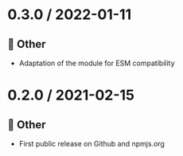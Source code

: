 # 0.3.0 / 2022-01-11

## :nut_and_bolt: Other

* Adaptation of the module for ESM compatibility

# 0.2.0 / 2021-02-15

## :nut_and_bolt: Other

* First public release on Github and npmjs.org
